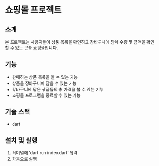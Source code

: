 # 쇼핑몰 프로젝트

## 소개

본 프로젝트는 사용자들이 상품 목록을 확인하고 장바구니에 담아 수량 및 금액을 확인할 수 있는 콘솔 쇼핑몰입니다.

## 기능

- 판매하는 상품 목록을 볼 수 있는 기능
- 상품을 장바구니에 담을 수 있는 기능
- 장바구니에 담은 상품들의 총 가격을 볼 수 있는 기능
- 쇼핑몰 프로그램을 종료할 수 있는 기능

## 기술 스택

- dart

## 설치 및 실행

1. 터미널에 'dart run index.dart' 입력
2. 자동으로 실행
